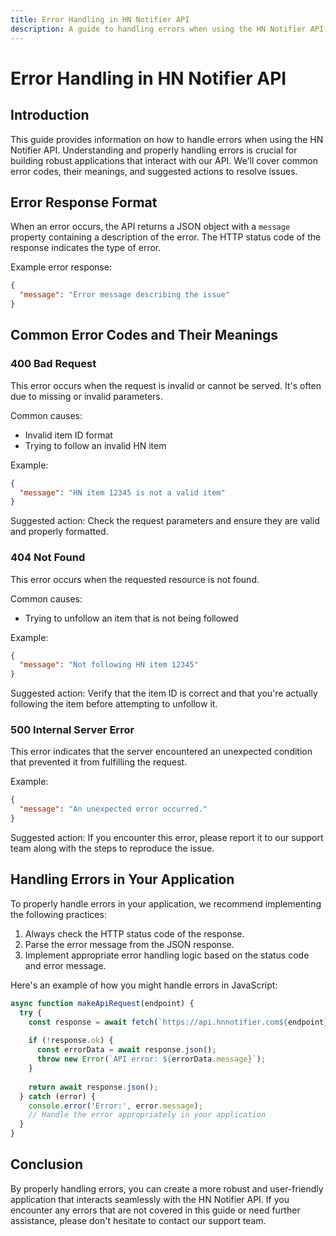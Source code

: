 ```yaml
---
title: Error Handling in HN Notifier API
description: A guide to handling errors when using the HN Notifier API, including common error codes, their meanings, and suggested actions.
---
```


# Error Handling in HN Notifier API

## Introduction

This guide provides information on how to handle errors when using the HN Notifier API. Understanding and properly handling errors is crucial for building robust applications that interact with our API. We'll cover common error codes, their meanings, and suggested actions to resolve issues.

## Error Response Format

When an error occurs, the API returns a JSON object with a `message` property containing a description of the error. The HTTP status code of the response indicates the type of error.

Example error response:

```json
{
  "message": "Error message describing the issue"
}
```

## Common Error Codes and Their Meanings

### 400 Bad Request

This error occurs when the request is invalid or cannot be served. It's often due to missing or invalid parameters.

Common causes:
- Invalid item ID format
- Trying to follow an invalid HN item

Example:

```json
{
  "message": "HN item 12345 is not a valid item"
}
```

Suggested action: Check the request parameters and ensure they are valid and properly formatted.

### 404 Not Found

This error occurs when the requested resource is not found.

Common causes:
- Trying to unfollow an item that is not being followed

Example:

```json
{
  "message": "Not following HN item 12345"
}
```

Suggested action: Verify that the item ID is correct and that you're actually following the item before attempting to unfollow it.

### 500 Internal Server Error

This error indicates that the server encountered an unexpected condition that prevented it from fulfilling the request.

Example:

```json
{
  "message": "An unexpected error occurred."
}
```

Suggested action: If you encounter this error, please report it to our support team along with the steps to reproduce the issue.

## Handling Errors in Your Application

To properly handle errors in your application, we recommend implementing the following practices:

1. Always check the HTTP status code of the response.
2. Parse the error message from the JSON response.
3. Implement appropriate error handling logic based on the status code and error message.

Here's an example of how you might handle errors in JavaScript:

```javascript
async function makeApiRequest(endpoint) {
  try {
    const response = await fetch(`https://api.hnnotifier.com${endpoint}`);
    
    if (!response.ok) {
      const errorData = await response.json();
      throw new Error(`API error: ${errorData.message}`);
    }
    
    return await response.json();
  } catch (error) {
    console.error('Error:', error.message);
    // Handle the error appropriately in your application
  }
}
```

## Conclusion

By properly handling errors, you can create a more robust and user-friendly application that interacts seamlessly with the HN Notifier API. If you encounter any errors that are not covered in this guide or need further assistance, please don't hesitate to contact our support team.